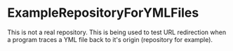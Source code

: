 # ExampleRepositoryForYMLFiles
This is not a real repository. This is being used to test URL redirection when a program traces a YML file back to it's origin (repository for example).
